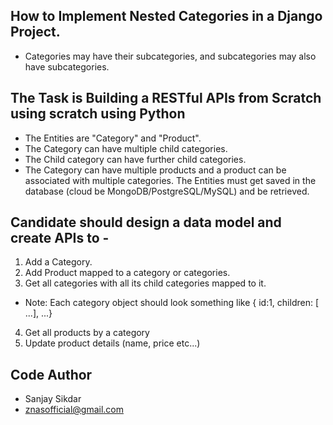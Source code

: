 ## How to Implement Nested Categories in a Django Project.

- Categories may have their subcategories, and subcategories may also have subcategories.

## The Task is Building a RESTful APIs from Scratch using scratch using Python

- The Entities are "Category" and "Product".
- The Category can have multiple child categories.
- The Child category can have further child categories.
- The Category can have multiple products and a product can be associated with multiple categories. The Entities must get saved in the database (cloud be MongoDB/PostgreSQL/MySQL) and be retrieved.

## Candidate should design a data model and create APIs to -

1. Add a Category.
2. Add Product mapped to a category or categories.
3. Get all categories with all its child categories mapped to it.
- Note: Each category object should look something like { id:1, children: [ ...], ...} 
4. Get all products by a category
5. Update product details (name, price etc...)


## Code Author  
- Sanjay Sikdar
- znasofficial@gmail.com
